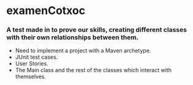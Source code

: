 # examenCotxoc
### A test made in to prove our skills, creating different classes with their own relationships between them.
- Need to implement a project with a Maven archetype.
- JUnit test cases.
- User Stories.
- The Main class and the rest of the classes which interact with themselves.
